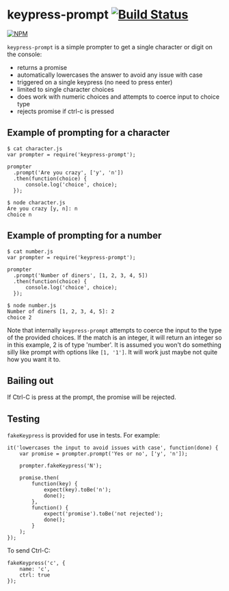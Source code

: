 # keypress-prompt [![Build Status](https://travis-ci.org/cymen/node-keypress-prompt.png?branch=master)](https://travis-ci.org/cymen/node-keypress-prompt)

[![NPM](https://nodei.co/npm/keypress-prompt.png?downloads=true&stars=true)](https://npmjs.org/package/keypress-prompt)

`keypress-prompt` is a simple prompter to get a single character or digit
on the console:

* returns a promise
* automatically lowercases the answer to avoid any issue with case
* triggered on a single keypress (no need to press enter)
* limited to single character choices
* does work with numeric choices and attempts to coerce input to choice type
* rejects promise if ctrl-c is pressed

## Example of prompting for a character

    $ cat character.js
    var prompter = require('keypress-prompt');

    prompter
      .prompt('Are you crazy', ['y', 'n'])
      .then(function(choice) {
          console.log('choice', choice);
      });

    $ node character.js
    Are you crazy [y, n]: n
    choice n

## Example of prompting for a number

    $ cat number.js
    var prompter = require('keypress-prompt');

    prompter
      .prompt('Number of diners', [1, 2, 3, 4, 5])
      .then(function(choice) {
          console.log('choice', choice);
      });

    $ node number.js
    Number of diners [1, 2, 3, 4, 5]: 2
    choice 2

Note that internally `keypress-prompt` attempts to coerce the input to
the type of the provided choices. If the match is an integer, it will
return an integer so in this example, 2 is of type 'number'. It is
assumed you won't do something silly like prompt with options like
`[1, '1']`. It will work just maybe not quite how you want it to.

## Bailing out

If Ctrl-C is press at the prompt, the promise will be rejected.

## Testing

`fakeKeypress` is provided for use in tests. For example:

    it('lowercases the input to avoid issues with case', function(done) {
        var promise = prompter.prompt('Yes or no', ['y', 'n']);

        prompter.fakeKeypress('N');

        promise.then(
            function(key) {
                expect(key).toBe('n');
                done();
            },
            function() {
                expect('promise').toBe('not rejected');
                done();
            }
        );
    });

To send Ctrl-C:

    fakeKeypress('c', {
        name: 'c',
        ctrl: true
    });

